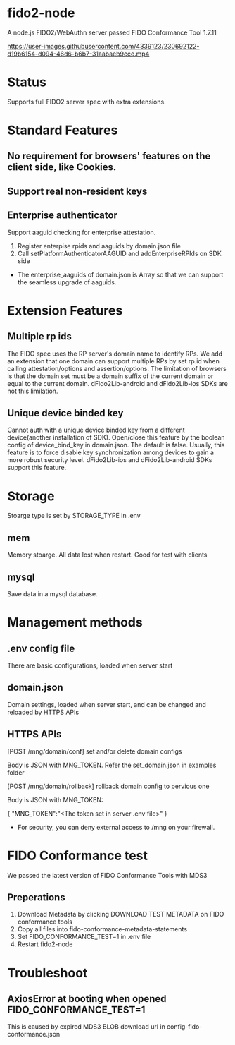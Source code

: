 # fido2-node
A node.js FIDO2/WebAuthn server passed FIDO Conformance Tool 1.7.11

https://user-images.githubusercontent.com/4339123/230692122-d19b6154-d094-46d6-b6b7-31aabaeb9cce.mp4


# Status
Supports full FIDO2 server spec with extra extensions.

# Standard Features
## No requirement for browsers' features on the client side, like Cookies.

## Support real non-resident keys

## Enterprise authenticator
Support aaguid checking for enterprise attestation.
1. Register enterpise rpids and aaguids by domain.json file
2. Call setPlatformAuthenticatorAAGUID and addEnterpriseRPIds on SDK side

* The enterprise_aaguids of domain.json is Array so that we can support the seamless upgrade of aaguids.

# Extension Features

## Multiple rp ids
The FIDO spec uses the RP server's domain name to identify RPs. We add an extension that one domain can support multiple RPs by set rp.id when calling attestation/options and assertion/options.
The limitation of browsers is that the domain set must be a domain suffix of the current domain or equal to the current domain.
dFido2Lib-android and dFido2Lib-ios SDKs are not this limilation.

## Unique device binded key
Cannot auth with a unique device binded key from a different device(another installation of SDK).
Open/close this feature by the boolean config of device_bind_key in domain.json. The default is false.
Usually, this feature is to force disable key synchronization among devices to gain a more robust security level.
dFido2Lib-ios and dFido2Lib-android SDKs support this feature.

# Storage
Stoarge type is set by STORAGE_TYPE in .env

## mem
Memory stoarge. All data lost when restart. Good for test with clients

## mysql
Save data in a mysql database.

# Management methods

## .env config file
There are basic configurations, loaded when server start

## domain.json
Domain settings, loaded when server start, and can be changed and reloaded by HTTPS APIs

## HTTPS APIs

[POST /mng/domain/conf] set and/or delete domain configs

Body is JSON with MNG_TOKEN. Refer the set_domain.json in examples folder

[POST /mng/domain/rollback] rollback domain config to pervious one

Body is JSON with MNG_TOKEN:

{
    "MNG_TOKEN":"<The token set in server .env file>"
}

* For security, you can deny external access to /mng on your firewall.

# FIDO Conformance test
We passed the latest version of FIDO Conformance Tools with MDS3

## Preperations
1. Download Metadata by clicking DOWNLOAD TEST METADATA on FIDO conformance tools
2. Copy all files into fido-conformance-metadata-statements
3. Set FIDO_CONFORMANCE_TEST=1 in .env file
4. Restart fido2-node

# Troubleshoot
## AxiosError at booting when opened FIDO_CONFORMANCE_TEST=1
This is caused by expired MDS3 BLOB download url in config-fido-conformance.json